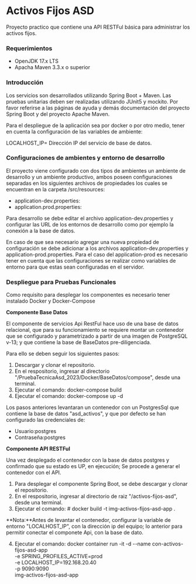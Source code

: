 # Activos Fijos ASD #

Proyecto practico que contiene una API RESTFul básica para administrar los activos fijos.

### Requerimientos ###

* OpenJDK 17.x LTS
* Apacha Maven 3.3.x o superior

### Introducción ###

Los servicios son desarrollados utilizando Spring Boot + Maven. Las pruebas unitarias deben ser realizadas utilizando JUnit5 y mockito. Por favor referirse a las páginas de ayuda y demás documentación del proyecto Spring Boot y del proyecto Apache Maven.

Para el despliegue de la aplicación sea por docker o por otro medio, tener en cuenta la configuración de las variables de ambiente:

LOCALHOST_IP= Dirección IP del servicio de base de datos.

### Configuraciones de ambientes y entorno de desarrollo ###

El proyecto viene configurado con dos tipos de ambientes un ambiente de desarrollo y un ambiente productivo, ambos poseen configuraciones separadas en los siguientes archivos de propiedades los cuales se encuentran en la carpeta /src/resources:

-	application-dev.properties:
-	application.prod.properties:

Para desarrollo se debe editar el archivo application-dev.properties y configurar las URL de los entornos de desarrollo como por ejemplo la conexión a la base de datos.

En caso de que sea necesario agregar una nueva propiedad de configuración se debe adicionar a los archivos application-dev.properties y application-prod.properties. Para el caso del application-prod es necesario tener en cuenta que las configuraciones se realizar como variables de entorno para que estas sean configuradas en el servidor.

### Despliegue para Pruebas Funcionales ###

Como requisito para desplegar los componentes es necesario tener instalado Docker y Docker-Compose

**Componente Base Datos**

El componente de servicios Api RestFul hace uso de una base de datos relacional, que para su funcionamiento se requiere montar
un contenedor que se configurado y parametrizado a partir de una imagen de PostgreSQL v-13; y que contiene la base de BaseDatos
pre-diligenciada.

Para ello se deben seguir los siguientes pasos:

1. Descargar y clonar el repositorio.
2. En el respositorio, ingresar al directorio "/PruebaTecnicaAsd_2023/Docker/BaseDatos/compose", desde una terminal.
3. Ejecutar el comando: docker-compose build
4. Ejecutar el comando: docker-compose up -d

Los pasos anteriores levantaran un contenedor con un PostgresSql que contiene la base de datos "asd_activos", y que por defecto se han
configurado las credenciales de:
- Usuario:postgres
- Contraseña:postgres

**Componente API RESTFul**

Una vez desplegado el contenedor con la base de datos postgres y confirmado que su estado es UP, en ejecución; Se procede a generar el
contenedor con el API.

1. Para desplegar el componente Spring Boot, se debe descargar y clonar el repositorio.
2. En el respositorio, ingresar al directorio de raiz "/activos-fijos-asd", desde una terminal.
3. Ejecutar el comando: # docker build -t img-activos-fijos-asd-app .

**Nota:**Antes de levantar el contenedor, configurar la variable de entorno "LOCALHOST_IP", con la dirección ip del equipo;
lo anterior para permitir conectar el componete Api, con la base de dato.

4. Ejecutar el comando:
docker container run -it -d --name con-activos-fijos-asd-app \
-e SPRING_PROFILES_ACTIVE=prod \
-e LOCALHOST_IP=192.168.20.40 \
-p 9090:9090 \
img-activos-fijos-asd-app
